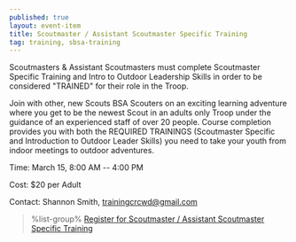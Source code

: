 ```yaml
---
published: true
layout: event-item
title: Scoutmaster / Assistant Scoutmaster Specific Training
tag: training, sbsa-training
---
```


Scoutmasters & Assistant Scoutmasters must complete Scoutmaster Specific Training and Intro to Outdoor Leadership Skills in order to be considered "TRAINED" for their role in the Troop.

Join with other, new Scouts BSA Scouters on an exciting learning adventure where you get to be the newest Scout in an adults only Troop under the guidance of an experienced staff of over 20 people. Course completion provides you with both the REQUIRED TRAININGS (Scoutmaster Specific and Introduction to Outdoor Leader Skills) you need to take your youth from indoor meetings to outdoor adventures.

Time: March 15, 8:00 AM -- 4:00 PM

Cost: $20 per Adult

Contact: Shannon Smith, [trainingcrcwd@gmail.com](mailto:trainingcrcwd@gmail.com)

> %list-group%
> <a href="https://scoutingevent.com/066-88705" class="list-group-item">Register for Scoutmaster / Assistant Scoutmaster Specific Training</a>
